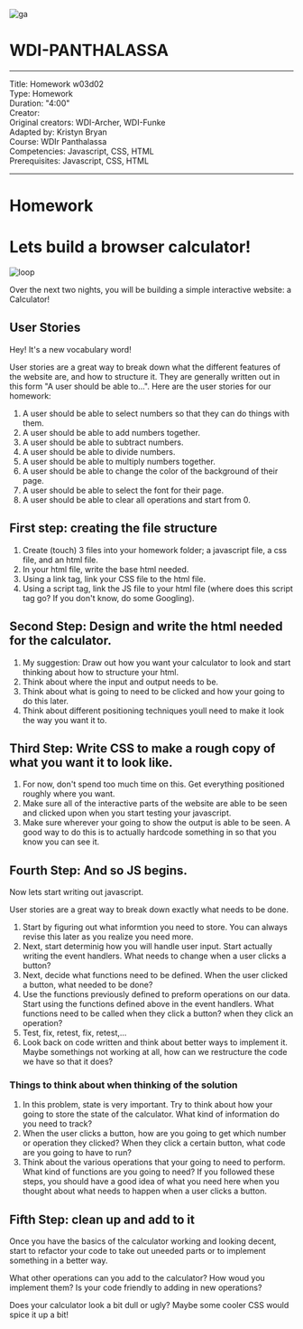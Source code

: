 ![ga](http://mobbook.generalassemb.ly/ga_cog.png)

# WDI-PANTHALASSA

---
Title: Homework w03d02 <br>
Type: Homework<br>
Duration: "4:00"<br>
Creator:<br>
    Original creators: WDI-Archer, WDI-Funke<br>
    Adapted by: Kristyn Bryan<br>
    Course: WDIr Panthalassa<br>
Competencies: Javascript, CSS, HTML<br>
Prerequisites: Javascript, CSS, HTML <br>

---

# Homework

# Lets build a browser calculator!
![loop](http://www.mememaker.net/static/images/memes/3861758.jpg)

Over the next two nights, you will be building a simple interactive website: a Calculator!

## User Stories

Hey! It's a new vocabulary word!

User stories are a great way to break down what the different features of the website are, and how to structure it. They are generally written out in this form "A user should be able to...". Here are the user stories for our homework:

1. A user should be able to select numbers so that they can do things with them.
2. A user should be able to add numbers together.
3. A user should be able to subtract numbers.
4. A user should be able to divide numbers.
5. A user should be able to multiply numbers together.
6. A user should be able to change the color of the background of their page.
7. A user should be able to select the font for their page.
8. A user should be able to clear all operations and start from 0. 

## First step: creating the file structure

1. Create (touch) 3 files into your homework folder; a javascript file, a css file, and an html file. 
2. In your html file, write the base html needed. 
3. Using a link tag, link your CSS file to the html file.
4. Using a script tag, link the JS file to your html file (where does this script tag go? If you don't know, do some Googling).

## Second Step: Design and write the html needed for the calculator.

1. My suggestion: Draw out how you want your calculator to look and start thinking about how to structure your html.
2. Think about where the input and output needs to be. 
3. Think about what is going to need to be clicked and how your going to do this later.
4. Think about different positioning techniques youll need to make it look the way you want it to.

## Third Step: Write CSS to make a rough copy of what you want it to look like. 

1. For now, don't spend too much time on this. Get everything positioned roughly where you want. 
2. Make sure all of the interactive parts of the website are able to be seen and clicked upon when you start testing your javascript.
3. Make sure wherever your going to show the output is able to be seen. A good way to do this is to actually hardcode something in so that you know you can see it.

## Fourth Step: And so JS begins.

Now lets start writing out javascript. 

User stories are a great way to break down exactly what needs to be done.
1. Start by figuring out what informtion you need to store. You can always revise this later as you realize you need more. 
2. Next, start determinig how you will handle user input. Start actually writing the event handlers. What needs to change when a user clicks a button?
3. Next, decide what functions need to be defined. When the user clicked a button, what needed to be done?
4. Use the functions previously defined to preform operations on our data. Start using the functions defined above in the event handlers. What functions need to be called when they click a button? when they click an operation?
5. Test, fix, retest, fix, retest,... 
6. Look back on code written and think about better ways to implement it. Maybe somethings not working at all, how can we restructure the code we have so that it does?

### Things to think about when thinking of the solution

1. In this problem, state is very important. Try to think about how your going to store the state of the calculator. What kind of information do you need to track?
2. When the user clicks a button, how are you going to get which number or operation they clicked? When they click a certain button, what code are you going to have to run?
3. Think about the various operations that your going to need to perform. What kind of functions are you going to need? If you followed these steps, you should have a good idea of what you need here when you thought about what needs to happen when a user clicks a button. 


## Fifth Step: clean up and add to it

Once you have the basics of the calculator working and looking decent, start to refactor your code to take out uneeded parts or to implement something in a better way. 

What other operations can you add to the calculator? How woud you implement them? Is your code friendly to adding in new operations?

Does your calculator look a bit dull or ugly? Maybe some cooler CSS would spice it up a bit!
